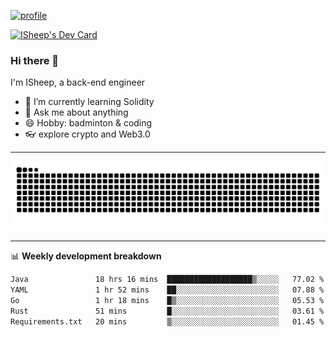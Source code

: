 [![profile](https://user-images.githubusercontent.com/54968314/208005045-e4b42f3b-833d-4242-bfcc-e764865553a2.svg)](https://www.calligrapher.ai/)

<a href="https://app.daily.dev/linziyang1106"><img src="https://api.daily.dev/devcards/v2/i4Spwx5Skx5FpTqWcwoit.png?r=kgx&type=wide" width="652" alt="ISheep's Dev Card"/></a>

### Hi there 🐏

I'm ISheep, a back-end engineer

- 🔭 I’m currently learning Solidity
- 💬 Ask me about anything
- 😄 Hobby: badminton & coding
- 👓 explore crypto and Web3.0

-------

![](https://raw.githubusercontent.com/ISheepp/ISheepp/output/github-contribution-grid-snake.svg)

-------

📊 **Weekly development breakdown**
<!--START_SECTION:waka-->

```txt
Java               18 hrs 16 mins  ███████████████████▒░░░░░   77.02 %
YAML               1 hr 52 mins    ██░░░░░░░░░░░░░░░░░░░░░░░   07.88 %
Go                 1 hr 18 mins    █▒░░░░░░░░░░░░░░░░░░░░░░░   05.53 %
Rust               51 mins         █░░░░░░░░░░░░░░░░░░░░░░░░   03.61 %
Requirements.txt   20 mins         ▒░░░░░░░░░░░░░░░░░░░░░░░░   01.45 %
```

<!--END_SECTION:waka-->
